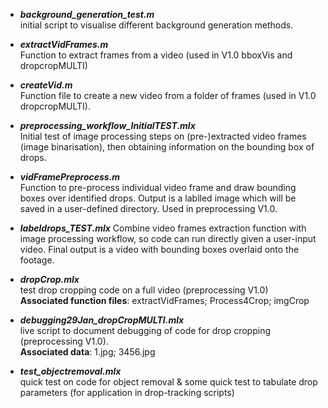 + ***background_generation_test.m***  
   initial script to visualise different background generation methods.
   
+ ***extractVidFrames.m***  
   Function to extract frames from a video (used in V1.0 bboxVis and dropcropMULTI)  
   
+ ***createVid.m***  
   Function file to create a new video from a folder of frames (used in V1.0 dropcropMULTI). 

+ ***preprocessing_workflow_InitialTEST.mlx***  
    Initial test of image processing steps on (pre-)extracted video frames (image binarisation), then obtaining information on the bounding box of drops.  

+ ***vidFramePreprocess.m***   
   Function to pre-process individual video frame and draw bounding boxes over identified drops. Output is a lablled image which will be saved in a user-defined directory. Used in preprocessing V1.0.

+ ***labeldrops_TEST.mlx*** 
   Combine video frames extraction function with image processing workflow, so code can run directly given a user-input video. Final output is a video with bounding boxes overlaid onto the footage.
   
+ ***dropCrop.mlx***  
   test drop cropping code on a full video (preprocessing V1.0)  
   **Associated function files**: extractVidFrames; Process4Crop; imgCrop

+ ***debugging29Jan_dropCropMULTI.mlx***  
   live script to document debugging of code for drop cropping (preprocessing V1.0).  
   **Associated data**: 1.jpg; 3456.jpg 

+ ***test_objectremoval.mlx***  
   quick test on code for object removal & some quick test to tabulate drop parameters (for application in drop-tracking scripts)  
 
   


  
   

   





